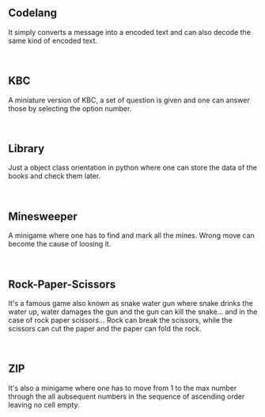 <h2>Codelang</h2>
<p>
  It simply converts a message into a encoded text and can also decode the same kind of encoded text.
</p>
<br>
<h2>KBC</h2>
<p>
  A miniature version of KBC, a set of question is given and one can answer those by selecting the option number.
</p>
<br>
<h2>Library</h2>
<p>
  Just a object class orientation in python where one can store the data of the books and check them later.
</p>
<br>
<h2>Minesweeper</h2>
<p>
  A minigame where one has to find and mark all the mines. Wrong move can become the cause of loosing it.
</p>
<br>
<h2>Rock-Paper-Scissors</h2>
<p>
  It's a famous game also known as snake water gun where snake drinks the water up, water damages the gun and the gun can kill the snake... and in the case of rock paper scissors... Rock can break the scissors, while the scissors can cut the paper and the paper can fold the rock.
</p>
<br>
<h2>ZIP</h2>
<p>
  It's also a minigame where one has to move from 1 to the max number through the all aubsequent numbers in the sequence of ascending order leaving no cell empty.
</p>
<br>
